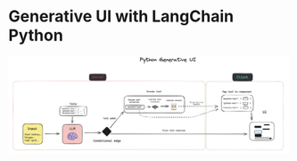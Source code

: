 # Generative UI with LangChain Python

![Generative UI with LangChain.js](./frontend/public/gen_ui_diagram.png)